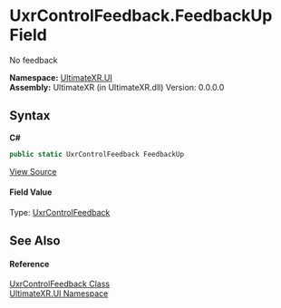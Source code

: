 # UxrControlFeedback.FeedbackUp Field
 

No feedback

**Namespace:**&nbsp;<a href="N_UltimateXR_UI">UltimateXR.UI</a><br />**Assembly:**&nbsp;UltimateXR (in UltimateXR.dll) Version: 0.0.0.0

## Syntax

**C#**<br />
``` C#
public static UxrControlFeedback FeedbackUp
```

<a href="UltimateXR/Scripts/UI/UxrControlFeedback.cs" rel="noopener noreferrer" title="View the source code">View Source</a><br />

#### Field Value
Type: <a href="T_UltimateXR_UI_UxrControlFeedback">UxrControlFeedback</a>

## See Also


#### Reference
<a href="T_UltimateXR_UI_UxrControlFeedback">UxrControlFeedback Class</a><br /><a href="N_UltimateXR_UI">UltimateXR.UI Namespace</a><br />